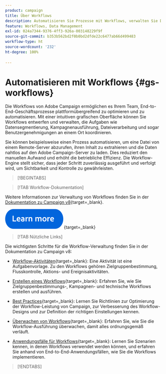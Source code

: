 ```yaml
---
product: campaign
title: Über Workflows
description: Automatisieren Sie Prozesse mit Workflows, verwalten Sie Daten und Audiences, senden Sie Nachrichten und vieles mehr
feature: Workflows, Data Management
exl-id: 024a7344-9376-4ff3-926a-003148229f9f
source-git-commit: b353b562bd2f0b0bd2dfde22c6477ab66d499483
workflow-type: ht
source-wordcount: '232'
ht-degree: 100%

---
```


# Automatisieren mit Workflows {#gs-workflows}

Die Workflows von Adobe Campaign ermöglichen es Ihrem Team, End-to-End-Geschäftsprozesse plattformübergreifend zu optimieren und zu automatisieren. Mit einer intuitiven grafischen Oberfläche können Sie Workflows entwerfen und verwalten, die Aufgaben wie Datensegmentierung, Kampagnenausführung, Dateiverarbeitung und sogar Benutzergenehmigungen an einem Ort koordinieren.

Sie können beispielsweise einen Prozess automatisieren, um eine Datei von einem Remote-Server abzurufen, ihren Inhalt zu extrahieren und die Daten nahtlos auf den Adobe Campaign-Server zu laden. Dies reduziert den manuellen Aufwand und erhöht die betriebliche Effizienz. Die Workflow-Engine stellt sicher, dass jeder Schritt zuverlässig ausgeführt und verfolgt wird, um Sichtbarkeit und Kontrolle zu gewährleisten.

>[!BEGINTABS]

>[!TAB Workflow-Dokumentation]

Weitere Informationen zur Verwaltung von Workflows finden Sie in der [Dokumentation zu Campaign v8](https://experienceleague.adobe.com/docs/campaign/automation/workflows/introduction/about-workflows.html?lang=de){target=_blank}.


[![Bild](../../assets/do-not-localize/learn-more-button.svg)](https://experienceleague.adobe.com/docs/campaign/automation/workflows/introduction/about-workflows.html?lang=de){target=_blank}


>[!TAB Nützliche Links]

Die wichtigsten Schritte für die Workflow-Verwaltung finden Sie in der Dokumentation zu Campaign v8:

* [Workflow-Aktivitäten](https://experienceleague.adobe.com/docs/campaign/automation/workflows/wf-activities/activities.html?lang=de){target=_blank}: Eine Aktivität ist eine Aufgabenvorlage. Zu den Workflows gehören Zielgruppenbestimmung, Flusskontrolle, Aktions- und Ereignisaktivitäten.

* [Erstellen eines Workflows](https://experienceleague.adobe.com/docs/campaign/automation/workflows/introduction/build-a-workflow.html?lang=de){target=_blank}: Erfahren Sie, wie Sie Zielgruppenbestimmungs-, Kampagnen- und technische Workflows erstellen und ausführen.

* [Best Practices](https://experienceleague.adobe.com/docs/campaign/automation/workflows/introduction/workflow-best-practices.html?lang=de){target=_blank}: Lernen Sie Richtlinien zur Optimierung der Workflow-Leistung von Campaign, zur Verbesserung des Workflow-Designs und zur Definition der richtigen Einstellungen kennen.

* [Überwachen von Workflows](https://experienceleague.adobe.com/docs/campaign/automation/workflows/monitoring-workflows/monitor-workflow-execution.html?lang=de){target=_blank}: Erfahren Sie, wie Sie die Workflow-Ausführung überwachen, damit alles ordnungsgemäß verläuft.

* [Anwendungsfälle für Workflows](https://experienceleague.adobe.com/docs/campaign/automation/workflows/use-cases/workflow-use-cases.html?lang=de){target=_blank}: Lernen Sie Szenarien kennen, in denen Workflows verwendet werden können, und erfahren Sie anhand von End-to-End-Anwendungsfällen, wie Sie die Workflows implementieren.


>[!ENDTABS]





<!--

Adobe Campaign uses workflows to:

* Carry out targeting campaigns. [Learn more](building-a-workflow.md#implementation-steps-)
* Build campaigns: for each campaign, the **[!UICONTROL Workflow]** tab lets you build the target and create the deliveries. [Learn more](building-a-workflow.md#campaign-workflows)
* Perform technical processes: cleanup, collecting tracking information or provisional calculations. [Learn more](building-a-workflow.md#technical-workflows)

A workflow can mean both a process definition (the workflow model, which is a representation of what is supposed to happen) and an instance of this process (a workflow instance, which is a representation of what is actually happening).

The workflow template describes the various tasks to be performed and how they are linked together. The task templates are called activities and are represented by icons. They are linked together by transitions.

![](assets/example1.png)

Each workflow contains:

* **[!UICONTROL Activities]**

  An activity describes a task template. The various activities available are represented on the diagram by icons. Each type has common properties and specific properties. For example, while all activities have a name and label, only the **[!UICONTROL Approval]** activity has an assignment.

  In a workflow diagram, a given activity can produce multiple tasks, in particular when there is a loop or recurrent (periodic) actions.

  All workflow activities are listed in [this section](about-activities.md), including use cases and samples.

* **[!UICONTROL Transitions]**

  Transitions enable you to link activities and to define their sequence. A transition links a source activity to a destination activity. There are several sorts of transitions, which depend on the source activity. Some transitions have additional parameters such as a duration, a condition or a filter.

  A transition which is not linked to a destination activity is colored orange and the arrow head is shown as a diamond.

  >[!NOTE]
  >
  >A workflow containing unterminated transitions can still be executed: a warning message will be generated and the workflow will pause once it reaches the transition but it will not generate an error. It is thus possible to start a workflow without it being finished and to add to it as you go along.

  For more information about how to build a workflow, refer to [this section](building-a-workflow.md).

* **[!UICONTROL Worktables]**

  The worktable contains all the information carried by the transition. Each workflow uses several worktables. The data conveyed in these tables can be accelerated and used throughout the workflow's life cycle, as long as it is not purged. Indeed, unneeded tables are purged each time the workflow is passivated, and possibly during the execution of the largest workflows to avoid overloading the server.

  Learn more on workflow data and tables in [this section](how-to-use-workflow-data.md).

## Key principles and best practices{#principles-workflows}

Refer to these sections to find guidance and best practices to automate processes with workflows:

* Learn more about workflow activities in [this page](how-to-use-workflow-data.md).
* Learn how to build a workflow in [this section](building-a-workflow.md).
* Discover how to use workflows to import data in Campaign in [this section](../../platform/using/import-export-workflows.md).
* Workflow best practices are detailed in [this page](workflow-best-practices.md).
* Find guidance about workflow execution in [this section](starting-a-workflow.md).
* Learn how to monitor workflows in [this page](monitoring-workflow-execution.md).
* Learn how to grant access to users to use workflows in [this page](managing-rights.md).

-->